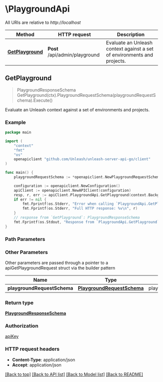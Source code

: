 # \PlaygroundApi

All URIs are relative to *http://localhost*

Method | HTTP request | Description
------------- | ------------- | -------------
[**GetPlayground**](PlaygroundApi.md#GetPlayground) | **Post** /api/admin/playground | Evaluate an Unleash context against a set of environments and projects.



## GetPlayground

> PlaygroundResponseSchema GetPlayground(ctx).PlaygroundRequestSchema(playgroundRequestSchema).Execute()

Evaluate an Unleash context against a set of environments and projects.



### Example

```go
package main

import (
    "context"
    "fmt"
    "os"
    openapiclient "github.com/Unleash/unleash-server-api-go/client"
)

func main() {
    playgroundRequestSchema := *openapiclient.NewPlaygroundRequestSchema("development", *openapiclient.NewSdkContextSchema("My cool application.")) // PlaygroundRequestSchema | playgroundRequestSchema

    configuration := openapiclient.NewConfiguration()
    apiClient := openapiclient.NewAPIClient(configuration)
    resp, r, err := apiClient.PlaygroundApi.GetPlayground(context.Background()).PlaygroundRequestSchema(playgroundRequestSchema).Execute()
    if err != nil {
        fmt.Fprintf(os.Stderr, "Error when calling `PlaygroundApi.GetPlayground``: %v\n", err)
        fmt.Fprintf(os.Stderr, "Full HTTP response: %v\n", r)
    }
    // response from `GetPlayground`: PlaygroundResponseSchema
    fmt.Fprintf(os.Stdout, "Response from `PlaygroundApi.GetPlayground`: %v\n", resp)
}
```

### Path Parameters



### Other Parameters

Other parameters are passed through a pointer to a apiGetPlaygroundRequest struct via the builder pattern


Name | Type | Description  | Notes
------------- | ------------- | ------------- | -------------
 **playgroundRequestSchema** | [**PlaygroundRequestSchema**](PlaygroundRequestSchema.md) | playgroundRequestSchema | 

### Return type

[**PlaygroundResponseSchema**](PlaygroundResponseSchema.md)

### Authorization

[apiKey](../README.md#apiKey)

### HTTP request headers

- **Content-Type**: application/json
- **Accept**: application/json

[[Back to top]](#) [[Back to API list]](../README.md#documentation-for-api-endpoints)
[[Back to Model list]](../README.md#documentation-for-models)
[[Back to README]](../README.md)

